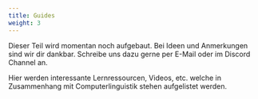 ```yaml
---
title: Guides
weight: 3
---
```


Dieser Teil wird momentan noch aufgebaut. Bei Ideen und Anmerkungen sind wir dir dankbar. Schreibe uns dazu gerne per E-Mail oder im Discord Channel an.

Hier werden interessante Lernressourcen, Videos, etc. welche in Zusammenhang mit Computerlinguistik stehen aufgelistet werden.
